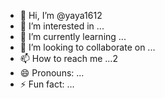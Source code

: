 - 👋 Hi, I’m @yaya1612
- 👀 I’m interested in ...
- 🌱 I’m currently learning ...
- 💞️ I’m looking to collaborate on ...
- 📫 How to reach me ...2
- 😄 Pronouns: ...
- ⚡ Fun fact: ...

<!---
yaya1612/yaya1612 is a ✨ special ✨ repository because its `README.md` (this file) appears on your GitHub profile.
You can click the Preview link to take a look at your changes.
--->
